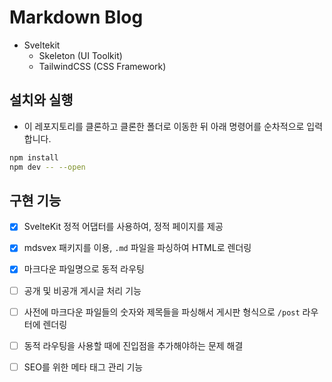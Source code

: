 # Markdown Blog

- Sveltekit
  - Skeleton (UI Toolkit)
  - TailwindCSS (CSS Framework)

## 설치와 실행

- 이 레포지토리를 클론하고 클론한 폴더로 이동한 뒤 아래 명령어를 순차적으로 입력합니다.

```bash
npm install
npm dev -- --open
```

## 구현 기능

- [x] SvelteKit 정적 어댑터를 사용하여, 정적 페이지를 제공

- [x] mdsvex 패키지를 이용, `.md` 파일을 파싱하여 HTML로 렌더링

- [x] 마크다운 파일명으로 동적 라우팅

- [ ] 공개 및 비공개 게시글 처리 기능

- [ ] 사전에 마크다운 파일들의 숫자와 제목들을 파싱해서 게시판 형식으로 `/post` 라우터에 렌더링

- [ ] 동적 라우팅을 사용할 때에 진입점을 추가해야하는 문제 해결

- [ ] SEO를 위한 메타 태그 관리 기능
